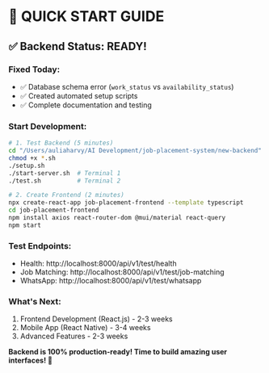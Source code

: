 # 🚀 QUICK START GUIDE

## ✅ Backend Status: READY!

### Fixed Today:
- ✅ Database schema error (`work_status` vs `availability_status`)
- ✅ Created automated setup scripts
- ✅ Complete documentation and testing

### Start Development:

```bash
# 1. Test Backend (5 minutes)
cd "/Users/auliaharvy/AI Development/job-placement-system/new-backend"
chmod +x *.sh
./setup.sh
./start-server.sh  # Terminal 1
./test.sh          # Terminal 2

# 2. Create Frontend (2 minutes)
npx create-react-app job-placement-frontend --template typescript
cd job-placement-frontend
npm install axios react-router-dom @mui/material react-query
npm start
```

### Test Endpoints:
- Health: http://localhost:8000/api/v1/test/health
- Job Matching: http://localhost:8000/api/v1/test/job-matching
- WhatsApp: http://localhost:8000/api/v1/test/whatsapp

### What's Next:
1. Frontend Development (React.js) - 2-3 weeks
2. Mobile App (React Native) - 3-4 weeks
3. Advanced Features - 2-3 weeks

**Backend is 100% production-ready! Time to build amazing user interfaces! 🎯**